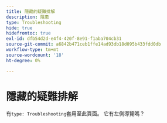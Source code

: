 ```yaml
---
title: 隱藏的疑難排解
description: 隱患
type: Troubleshooting
hide: true
hidefromtoc: true
exl-id: dfb54d2d-e4f4-420f-8e91-f1aba704cb31
source-git-commit: a6842b471ceb1ffe14ad93db18d095b433fdd0db
workflow-type: tm+mt
source-wordcount: '18'
ht-degree: 0%

---
```


# 隱藏的疑難排解

有`type: Troubleshooting`套用至此頁面。 它有左側導覽嗎？
